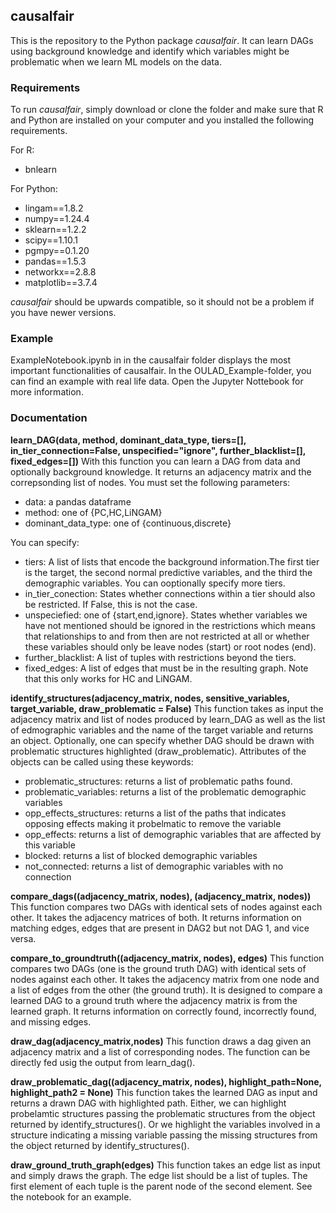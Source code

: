 ## causalfair

This is the repository to the Python package *causalfair*. It can learn DAGs using background knowledge and identify which variables might be problematic when we learn ML models on the data.

### Requirements
To run *causalfair*, simply download or clone the folder and make sure that R and Python are installed on your computer and you installed the following requirements.

For R:
- bnlearn

For Python:
- lingam==1.8.2
- numpy==1.24.4
- sklearn==1.2.2
- scipy==1.10.1
- pgmpy==0.1.20
- pandas==1.5.3
- networkx==2.8.8
- matplotlib==3.7.4

*causalfair* should be upwards compatible, so it should not be a problem if you have newer versions.

### Example
ExampleNotebook.ipynb in in the causalfair folder displays the most important functionalities of causalfair. 
In the OULAD_Example-folder, you can find an example with real life data. Open the Jupyter Nottebook for more information.

### Documentation

**learn_DAG(data, method, dominant_data_type, tiers=[], in_tier_connection=False, unspecified="ignore", further_blacklist=[], fixed_edges=[])**
With this function you can learn a DAG from data and optionally background knowledge. It returns an adjacency matrix and the correpsonding list of nodes. 
You must set the following parameters:
- data: a pandas dataframe
- method: one of \{PC,HC,LiNGAM\}
- dominant_data_type: one of \{continuous,discrete\}

You can specify:
- tiers: A list of lists that encode the background information.The first tier is the target, the second normal predictive variables, and the third the demographic variables. You can ooptionally specify more tiers.
- in_tier_conection: States whether connections within a tier should also be restricted. If False, this is not the case.
- unspeciefied: one of \{start,end,ignore\}. States whether variables we have not mentioned should be ignored in the restrictions which means that relationships to and from then are not restricted at all or whether these variables should only be leave nodes (start) or root nodes (end).
- further_blacklist: A list of tuples with restrictions beyond the tiers.
- fixed_edges: A list of edges that must be in the resulting graph. Note that this only works for HC and LiNGAM.

**identify_structures(adjacency_matrix, nodes, sensitive_variables, target_variable, draw_problematic = False)**
This function takes as input the adjacency matrix and list of nodes produced by learn_DAG as well as the list of edmographic variables and the name of the target variable and returns an object.
Optionally, one can specify whether DAG should be drawn with problematic structures highlighted (draw_problematic).
Attributes of the objects can be called using these keywords:
- problematic_structures: returns a list of problematic paths found. 
- problematic_variables: returns a list of the problematic demographic variables
- opp_effects_structures: returns a list of the paths that indicates opposing effects making it probelmatic to remove the variable
- opp_effects: returns a list of demographic variables that are affected by this variable
- blocked: returns a list of blocked demographic variables
- not_connected: returns a list of demographic variables with no connection

**compare_dags((adjacency_matrix, nodes), (adjacency_matrix, nodes))**
This function compares two DAGs with identical sets of nodes against each other. It takes the adjacency matrices of both.
It returns information on matching edges, edges that are present in DAG2 but not DAG 1, and vice versa.

**compare_to_groundtruth((adjacency_matrix, nodes), edges)**
This function compares two DAGs (one is the ground truth DAG) with identical sets of nodes against each other. It takes the adjacency matrix from one node and a list of edges from the other (the ground truth). It is designed to compare a learned DAG to a ground truth where the adjacency matrix is from the learned graph.
It returns information on correctly found, incorrectly found, and missing edges.

**draw_dag(adjacency_matrix,nodes)**
This function draws a dag given an adjacency matrix and a list of corresponding nodes. The function can be directly fed usig the output from learn_dag().

**draw_problematic_dag((adjacency_matrix, nodes), highlight_path=None, highlight_path2 = None)**
This function takes the learned DAG as input and returns a drawn DAG with highlighted path.
Either, we can highlight probelamtic structures passing the problematic structures from the object returned by identify_structures(). Or we highlight the variables involved in a structure indicating a missing variable passing the missing structures from the object returned by identify_structures().

**draw_ground_truth_graph(edges)**
This function takes an edge list as input and simply draws the graph. The edge list should be a list of tuples. The first element of each tuple is the parent node of the second element. See the notebook for an example.

